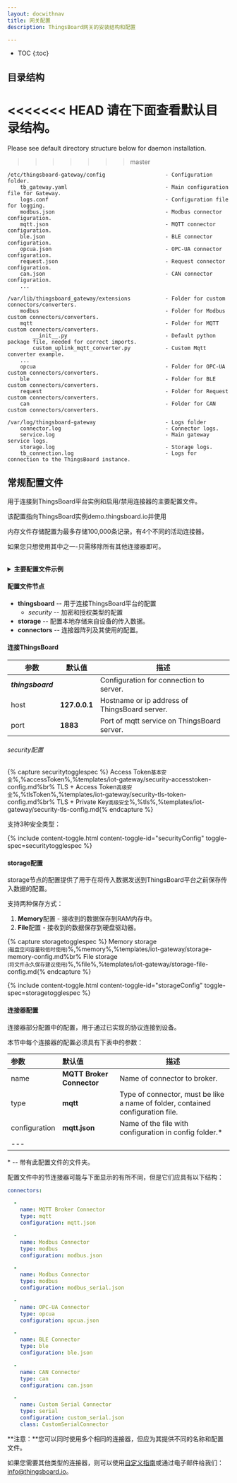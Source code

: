 ```yaml
---
layout: docwithnav
title: 网关配置
description: ThingsBoard网关的安装结构和配置 

---
```



* TOC
{:toc}


## 目录结构

<<<<<<< HEAD
请在下面查看默认目录结构。
=======
Please see default directory structure below for daemon installation.  
>>>>>>> master

```text
/etc/thingsboard-gateway/config                   - Configuration folder.
    tb_gateway.yaml                               - Main configuration file for Gateway.
    logs.conf                                     - Configuration file for logging.
    modbus.json                                   - Modbus connector configuration.
    mqtt.json                                     - MQTT connector configuration.
    ble.json                                      - BLE connector configuration.
    opcua.json                                    - OPC-UA connector configuration.
    request.json                                  - Request connector configuration.
    can.json                                      - CAN connector configuration. 
    ... 

/var/lib/thingsboard_gateway/extensions           - Folder for custom connectors/converters.                      
    modbus                                        - Folder for Modbus custom connectors/converters.
    mqtt                                          - Folder for MQTT custom connectors/converters.
        __init__.py                               - Default python package file, needed for correct imports.
        custom_uplink_mqtt_converter.py           - Custom Mqtt converter example.
    ...
    opcua                                         - Folder for OPC-UA custom connectors/converters.
    ble                                           - Folder for BLE custom connectors/converters.
    request                                       - Folder for Request custom connectors/converters.
    can                                           - Folder for CAN custom connectors/converters.

/var/log/thingsboard-gateway                      - Logs folder
    connector.log                                 - Connector logs.
    service.log                                   - Main gateway service logs.
    storage.log                                   - Storage logs.
    tb_connection.log                             - Logs for connection to the ThingsBoard instance.
```
        
## 常规配置文件

用于连接到ThingsBoard平台实例和启用/禁用连接器的主要配置文件。

该配置指向ThingsBoard实例demo.thingsboard.io并使用

内存文件存储配置为最多存储100,000条记录。有4个不同的活动连接器。

如果您只想使用其中之一-只需移除所有其他连接器即可。

<br>
<details>
<summary>
<b>主要配置文件示例</b>
</summary>

{% highlight yaml %}

thingsboard:
  host: demo.thingsboard.io
  port: 1883
  security:
    accessToken: PUT_YOUR_ACCESS_TOKEN_HERE
storage:
  type: memory
  read_records_count: 100
  max_records_count: 100000
connectors:
  -
    name: MQTT Broker Connector
    type: mqtt
    configuration: mqtt.json

  -
    name: Modbus Connector
    type: modbus
    configuration: modbus.json

  -
    name: Modbus Connector
    type: modbus
    configuration: modbus_serial.json

  -
    name: OPC-UA Connector
    type: opcua
    configuration: opcua.json

  -
    name: BLE Connector
    type: ble
    configuration: ble.json

  -
    name: CAN Connector
    type: can
    configuration: can.json

  -
    name: Custom Serial Connector
    type: serial
    configuration: custom_serial.json
    class: CustomSerialConnector

{% endhighlight %}
<b><i>重要的空间标识</i></b>  
</details>

#### 配置文件节点

+ **thingsboard** -- 用于连接ThingsBoard平台的配置
  - *security* -- 加密和授权类型的配置
+ **storage** -- 配置本地存储来自设备的传入数据。
+ **connectors** -- 连接器阵列及其使用的配置。

#### 连接ThingsBoard

|**参数**             | **默认值**                            |   **描述**                                              |
|---                       |---                                           |---                                                             |
| ***thingsboard***        |                                              | Configuration for connection to server.                        |
| host                     | **127.0.0.1**                                | Hostname or ip address of ThingsBoard server.                  |
| port                     | **1883**                                     | Port of mqtt service on ThingsBoard server.                    |

###### security配置

{% capture securitytogglespec %}
Access Token<small>基本安全</small>%,%accessToken%,%templates/iot-gateway/security-accesstoken-config.md%br%
TLS + Access Token<small>高级安全</small>%,%tlsToken%,%templates/iot-gateway/security-tls-token-config.md%br%
TLS + Private Key<small>高级安全</small>%,%tls%,%templates/iot-gateway/security-tls-config.md{% endcapture %}

支持3种安全类型：

{% include content-toggle.html content-toggle-id="securityConfig" toggle-spec=securitytogglespec %}


#### storage配置

storage节点的配置提供了用于在将传入数据发送到ThingsBoard平台之前保存传入数据的配置。
  
支持两种保存方式：
1. **Memory**配置 - 接收到的数据保存到RAM内存中。
2. **File**配置 - 接收到的数据保存到硬盘驱动器。

{% capture storagetogglespec %}
Memory storage<br/> <small>(磁盘空间容量较低时使用)</small>%,%memory%,%templates/iot-gateway/storage-memory-config.md%br%
File storage<br/> <small>(将文件永久保存建议使用)</small>%,%file%,%templates/iot-gateway/storage-file-config.md{% endcapture %}

{% include content-toggle.html content-toggle-id="storageConfig" toggle-spec=storagetogglespec %}

#### 连接器配置

连接器部分配置中的配置，用于通过已实现的协议连接到设备。

本节中每个连接器的配置必须具有下表中的参数：
 
|**参数**|**默认值**|**描述**|
|:-|:-|- 
| name                     | **MQTT Broker Connector**                    | Name of connector to broker.                                                    |
| type                     | **mqtt**                                     | Type of connector, must be like a name of folder, contained configuration file. |
| configuration            | **mqtt.json**                                | Name of the file with configuration in config folder.*                          |
|---

\* -- 带有此配置文件的文件夹。  

配置文件中的节连接器可能与下面显示的有所不同，但是它们应具有以下结构：

```yaml
connectors:

  -
    name: MQTT Broker Connector
    type: mqtt
    configuration: mqtt.json

  -
    name: Modbus Connector
    type: modbus
    configuration: modbus.json

  -
    name: Modbus Connector
    type: modbus
    configuration: modbus_serial.json

  -
    name: OPC-UA Connector
    type: opcua
    configuration: opcua.json

  -
    name: BLE Connector
    type: ble
    configuration: ble.json

  -
    name: CAN Connector
    type: can
    configuration: can.json

  -
    name: Custom Serial Connector
    type: serial
    configuration: custom_serial.json
    class: CustomSerialConnector
```

**注意：**您可以同时使用多个相同的连接器，但应为其提供不同的名称和配置文件。

如果您需要其他类型的连接器，则可以使用[自定义指南](/docs/iot-gateway/custom/)或通过电子邮件给我们：<info@thingsboard.io>。
